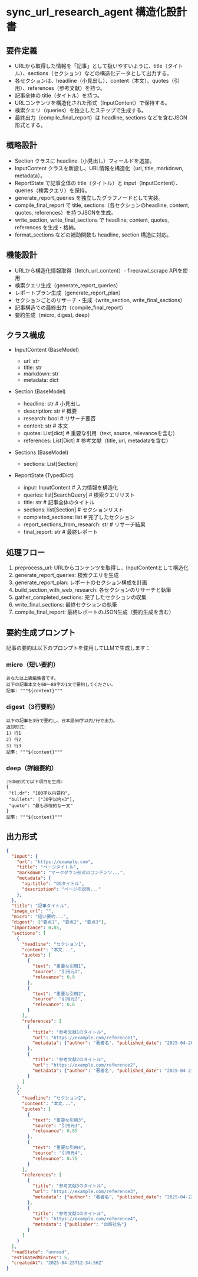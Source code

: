 # sync_url_research_agent 構造化設計書

## 要件定義

- URLから取得した情報を「記事」として扱いやすいように、title（タイトル）、sections（セクション）などの構造化データとして出力する。
- 各セクションは、headline（小見出し）、content（本文）、quotes（引用）、references（参考文献）を持つ。
- 記事全体の title（タイトル）を持つ。
- URLコンテンツを構造化された形式（InputContent）で保持する。
- 検索クエリ（queries）を独立したステップで生成する。
- 最終出力（compile_final_report）は headline, sections などを含むJSON形式とする。

## 概略設計

- Section クラスに headline（小見出し）フィールドを追加。
- InputContent クラスを新設し、URL情報を構造化（url, title, markdown, metadata）。
- ReportState で記事全体の title（タイトル）と input（InputContent）、queries（検索クエリ）を保持。
- generate_report_queries を独立したグラフノードとして実装。
- compile_final_report で title, sections（各セクションのheadline, content, quotes, references）を持つJSONを生成。
- write_section, write_final_sections で headline, content, quotes, references を生成・格納。
- format_sections などの補助関数も headline, section 構造に対応。

## 機能設計

- URLから構造化情報取得（fetch_url_content）- firecrawl_scrape APIを使用
- 検索クエリ生成（generate_report_queries）
- レポートプラン生成（generate_report_plan）
- セクションごとのリサーチ・生成（write_section, write_final_sections）
- 記事構造での最終出力（compile_final_report）
- 要約生成（micro, digest, deep）

## クラス構成

- InputContent (BaseModel)
  - url: str
  - title: str
  - markdown: str
  - metadata: dict

- Section (BaseModel)
  - headline: str  # 小見出し
  - description: str  # 概要
  - research: bool  # リサーチ要否
  - content: str   # 本文
  - quotes: List[dict]  # 重要な引用（text, source, relevanceを含む）
  - references: List[Dict]  # 参考文献（title, url, metadataを含む）

- Sections (BaseModel)
  - sections: List[Section]

- ReportState (TypedDict)
  - input: InputContent  # 入力情報を構造化
  - queries: list[SearchQuery]  # 検索クエリリスト
  - title: str  # 記事全体のタイトル
  - sections: list[Section]  # セクションリスト
  - completed_sections: list  # 完了したセクション
  - report_sections_from_research: str  # リサーチ結果
  - final_report: str  # 最終レポート

## 処理フロー

1. preprocess_url: URLからコンテンツを取得し、InputContentとして構造化
2. generate_report_queries: 検索クエリを生成
3. generate_report_plan: レポートのセクション構成を計画
4. build_section_with_web_research: 各セクションのリサーチと執筆
5. gather_completed_sections: 完了したセクションの収集
6. write_final_sections: 最終セクションの執筆
7. compile_final_report: 最終レポートのJSON生成（要約生成を含む）

## 要約生成プロンプト

記事の要約は以下のプロンプトを使用してLLMで生成します：

### micro（短い要約）
```
あなたは上級編集者です。
以下の記事本文を60～80字の1文で要約してください。
記事: """${content}"""
```

### digest（3行要約）
```
以下の記事を3行で要約し、日本語50字以内/行で出力。
返却形式:
1) 行1
2) 行2
3) 行3
記事: """${content}"""
```

### deep（詳細要約）
```
JSON形式で以下項目を生成:
{
 "tl;dr": "100字以内要約",
 "bullets": ["30字以内×3"],
 "quote": "最も示唆的な一文"
}
記事: """${content}"""
```

## 出力形式

```json
{
  "input": {
    "url": "https://example.com",
    "title": "ページタイトル",
    "markdown": "マークダウン形式のコンテンツ...",
    "metadata": {
      "og:title": "OGタイトル",
      "description": "ページの説明..."
    },
  },
  "title": "記事タイトル",
  "image_url": "",
  "micro": "短い要約...",
  "digest": ["要点1", "要点2", "要点3"],
  "importance": 0.85,
  "sections": [
    {
      "headline": "セクション1",
      "content": "本文...",
      "quotes": [
        {
          "text": "重要な引用1",
          "source": "引用元1",
          "relevance": 0.9
        },
        {
          "text": "重要な引用2",
          "source": "引用元2",
          "relevance": 0.8
        }
      ],
      "references": [
        {
          "title": "参考文献1のタイトル",
          "url": "https://example.com/reference1",
          "metadata": {"author": "著者名", "published_date": "2025-04-20"}
        },
        {
          "title": "参考文献2のタイトル",
          "url": "https://example.com/reference2",
          "metadata": {"author": "著者名", "published_date": "2025-04-21"}
        }
      ]
    },
    {
      "headline": "セクション2",
      "content": "本文...",
      "quotes": [
        {
          "text": "重要な引用3",
          "source": "引用元3",
          "relevance": 0.85
        },
        {
          "text": "重要な引用4",
          "source": "引用元4",
          "relevance": 0.75
        }
      ],
      "references": [
        {
          "title": "参考文献3のタイトル",
          "url": "https://example.com/reference3",
          "metadata": {"author": "著者名", "published_date": "2025-04-22"}
        },
        {
          "title": "参考文献4のタイトル",
          "url": "https://example.com/reference4",
          "metadata": {"publisher": "出版社名"}
        }
      ]
    }
  ],
  "readState": "unread",
  "estimatedMinutes": 5,
  "createdAt": "2025-04-25T12:34:56Z"
}
```
